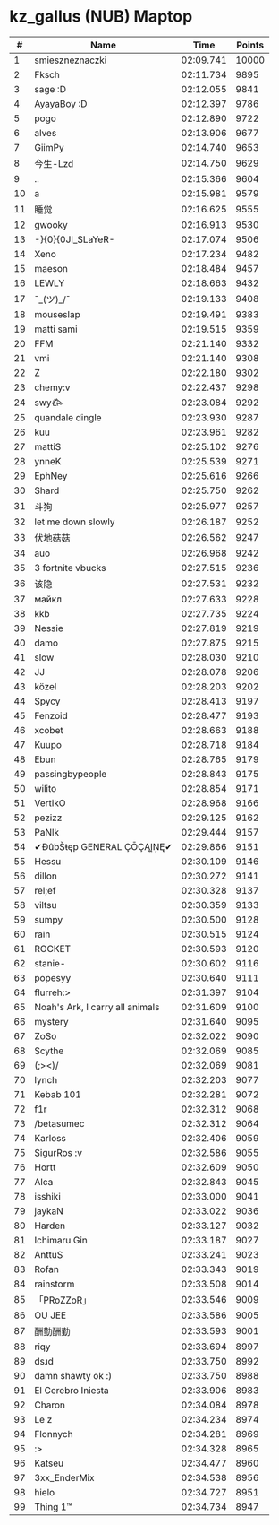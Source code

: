 # kz_gallus (NUB) Maptop

|  # | Name | Time | Points |
|-------------- | -------------- | -------------- | -------------- | 
| 1 | smieszneznaczki | 02:09.741 | 10000 | 
| 2 | Fksch | 02:11.734 | 9895 | 
| 3 | sage :D | 02:12.055 | 9841 | 
| 4 | AyayaBoy :D | 02:12.397 | 9786 | 
| 5 | pogo | 02:12.890 | 9722 | 
| 6 | alves | 02:13.906 | 9677 | 
| 7 | GiimPy | 02:14.740 | 9653 | 
| 8 | 今生-Lzd | 02:14.750 | 9629 | 
| 9 | .. | 02:15.366 | 9604 | 
| 10 | a | 02:15.981 | 9579 | 
| 11 | 睡觉 | 02:16.625 | 9555 | 
| 12 | gwooky | 02:16.913 | 9530 | 
| 13 | -}{0}{0JI_SLaYeR- | 02:17.074 | 9506 | 
| 14 | Xeno | 02:17.234 | 9482 | 
| 15 | maeson | 02:18.484 | 9457 | 
| 16 | LEWLY | 02:18.663 | 9432 | 
| 17 | ¯\_(ツ)_/¯ | 02:19.133 | 9408 | 
| 18 | mouseslap | 02:19.491 | 9383 | 
| 19 | matti sami | 02:19.515 | 9359 | 
| 20 | FFM | 02:21.140 | 9332 | 
| 21 | vmi | 02:21.140 | 9308 | 
| 22 | Z | 02:22.180 | 9302 | 
| 23 | chemy:v | 02:22.437 | 9298 | 
| 24 | swy𐂃 | 02:23.084 | 9292 | 
| 25 | quandale dingle | 02:23.930 | 9287 | 
| 26 | kuu | 02:23.961 | 9282 | 
| 27 | mattiS | 02:25.102 | 9276 | 
| 28 | ynneK | 02:25.539 | 9271 | 
| 29 | EphNey | 02:25.616 | 9266 | 
| 30 | Shard | 02:25.750 | 9262 | 
| 31 | 斗狗 | 02:25.977 | 9257 | 
| 32 | let me down slowly | 02:26.187 | 9252 | 
| 33 | 伏地菇菇 | 02:26.562 | 9247 | 
| 34 | auo | 02:26.968 | 9242 | 
| 35 | 3 fortnite vbucks | 02:27.515 | 9236 | 
| 36 | 该隐 | 02:27.531 | 9232 | 
| 37 | майкл | 02:27.633 | 9228 | 
| 38 | kkb | 02:27.735 | 9224 | 
| 39 | Nessie | 02:27.819 | 9219 | 
| 40 | damo | 02:27.875 | 9215 | 
| 41 | slow | 02:28.030 | 9210 | 
| 42 | JJ | 02:28.078 | 9206 | 
| 43 | közel | 02:28.203 | 9202 | 
| 44 | Spycy | 02:28.413 | 9197 | 
| 45 | Fenzoid | 02:28.477 | 9193 | 
| 46 | xcobet | 02:28.663 | 9188 | 
| 47 | Kuupo | 02:28.718 | 9184 | 
| 48 | Ebun | 02:28.765 | 9179 | 
| 49 | passingbypeople | 02:28.843 | 9175 | 
| 50 | wilito | 02:28.854 | 9171 | 
| 51 | VertikO | 02:28.968 | 9166 | 
| 52 | pezizz | 02:29.125 | 9162 | 
| 53 | PaNlk | 02:29.444 | 9157 | 
| 54 | ✔ĐûbŠŧęp GENERAL ÇŌÇĄĮŅĘ✔ | 02:29.866 | 9151 | 
| 55 | Hessu | 02:30.109 | 9146 | 
| 56 | dillon | 02:30.272 | 9141 | 
| 57 | rel;ef | 02:30.328 | 9137 | 
| 58 | viltsu | 02:30.359 | 9133 | 
| 59 | sumpy | 02:30.500 | 9128 | 
| 60 | rain | 02:30.515 | 9124 | 
| 61 | ROCKET | 02:30.593 | 9120 | 
| 62 | stanie- | 02:30.602 | 9116 | 
| 63 | popesyy | 02:30.640 | 9111 | 
| 64 | flurreh:> | 02:31.397 | 9104 | 
| 65 | Noah's Ark, I carry all animals | 02:31.609 | 9100 | 
| 66 | mystery | 02:31.640 | 9095 | 
| 67 | ZoSo | 02:32.022 | 9090 | 
| 68 | Scythe | 02:32.069 | 9085 | 
| 69 | (;><)/ | 02:32.069 | 9081 | 
| 70 | lynch | 02:32.203 | 9077 | 
| 71 | Kebab 101 | 02:32.281 | 9072 | 
| 72 | f1r | 02:32.312 | 9068 | 
| 73 | /betasumec | 02:32.312 | 9064 | 
| 74 | Karloss | 02:32.406 | 9059 | 
| 75 | SigurRos :v | 02:32.586 | 9055 | 
| 76 | Hortt | 02:32.609 | 9050 | 
| 77 | Alca | 02:32.843 | 9045 | 
| 78 | isshiki | 02:33.000 | 9041 | 
| 79 | jaykaN | 02:33.022 | 9036 | 
| 80 | Harden | 02:33.127 | 9032 | 
| 81 | Ichimaru Gin | 02:33.187 | 9027 | 
| 82 | AnttuS | 02:33.241 | 9023 | 
| 83 | Rofan | 02:33.343 | 9019 | 
| 84 | rainstorm | 02:33.508 | 9014 | 
| 85 | 「PRoZZoR」 | 02:33.546 | 9009 | 
| 86 | OU JEE | 02:33.586 | 9005 | 
| 87 | 酬勤酬勤 | 02:33.593 | 9001 | 
| 88 | riqy | 02:33.694 | 8997 | 
| 89 | dsɹd | 02:33.750 | 8992 | 
| 90 | damn shawty ok :) | 02:33.750 | 8988 | 
| 91 | El Cerebro Iniesta | 02:33.906 | 8983 | 
| 92 | Charon | 02:34.084 | 8978 | 
| 93 | Le z | 02:34.234 | 8974 | 
| 94 | Flonnych | 02:34.281 | 8969 | 
| 95 | :> | 02:34.328 | 8965 | 
| 96 | Katseu | 02:34.477 | 8960 | 
| 97 | 3xx_EnderMix | 02:34.538 | 8956 | 
| 98 | hielo | 02:34.727 | 8951 | 
| 99 | Thing 1™ | 02:34.734 | 8947 | 

